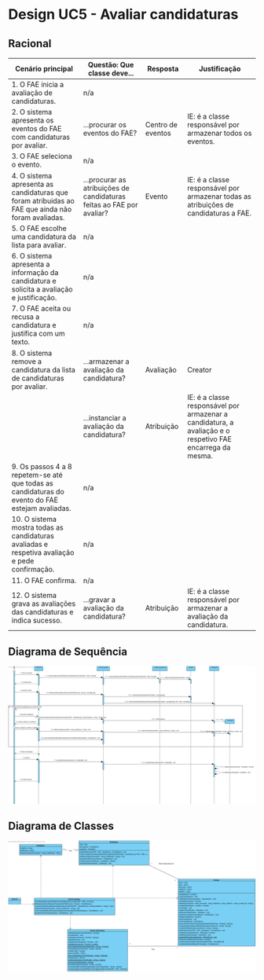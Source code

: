 # Design UC5 - Avaliar candidaturas

## Racional ##

| Cenário principal                                                                                          | Questão: Que classe deve...                                           | Resposta          | Justificação                                                                                              |
|------------------------------------------------------------------------------------------------------------|-----------------------------------------------------------------------|-------------------|-----------------------------------------------------------------------------------------------------------|
| 1. O FAE inicia a avaliação de candidaturas.                                                               | n/a                                                                   |                   |                                                                                                           |
| 2. O sistema apresenta os eventos do FAE com candidaturas por avaliar.                                     | ...procurar os eventos do FAE?                                        | Centro de eventos | IE: é a classe responsável por armazenar todos os eventos.                                                |
| 3. O FAE seleciona o evento.                                                                               | n/a                                                                   |                   |                                                                                                           |
| 4. O sistema apresenta as candidaturas que foram atribuidas ao FAE que ainda não foram avaliadas.          | ...procurar as atribuições de candidaturas feitas ao FAE por avaliar? | Evento            | IE: é a classe responsável por armazenar todas as atribuições de candidaturas a FAE.                      |
| 5. O FAE escolhe uma candidatura da lista para avaliar.                                                    | n/a                                                                   |                   |                                                                                                           |
| 6. O sistema apresenta a informação da candidatura e solicita a avaliação e justificação.                  | n/a                                                                   |                   |                                                                                                           |
| 7. O FAE aceita ou recusa a candidatura e justifica com um texto.                                          | n/a                                                                   |                   |                                                                                                           |
| 8. O sistema remove a candidatura da lista de candidaturas por avaliar.                                    | ...armazenar a avaliação da candidatura?                              | Avaliação         | Creator                                                                                                   |
|                                                                                                            | ...instanciar a avaliação da candidatura?                             | Atribuição        | IE: é a classe responsável por armazenar a candidatura, a avaliação e o respetivo FAE encarrega da mesma. |
| 9. Os passos 4 a 8 repetem-se até que todas as candidaturas do evento do FAE estejam avaliadas.            | n/a                                                                   |                   |                                                                                                           |
| 10. O sistema mostra todas as candidaturas avaliadas e respetiva avaliação e pede confirmação.             | n/a                                                                   |                   |                                                                                                           |
| 11. O FAE confirma.                                                                                        | n/a                                                                   |                   |                                                                                                           |
| 12. O sistema grava as avaliações das candidaturas e indica sucesso.                                       | ...gravar a avaliação da candidatura?                                 | Atribuição        | IE: é a classe responsável por armazenar a avaliação da candidatura.                                      |



##	Diagrama de Sequência ##
![UC5-Avaliar_Candidatura-SD.png](../Imagens/Design/UC5-Avaliar_Candidatura-SD.png)


##	Diagrama de Classes ##
![UC5-Avaliar_Candidatura-ClassDiagram.png](../Imagens/Design/UC5-Avaliar_Candidatura-ClassDiagram.png)
